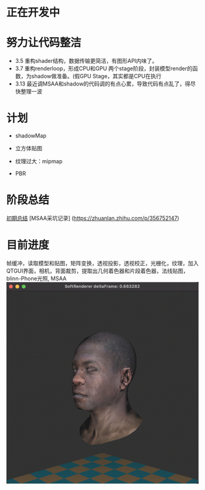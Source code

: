 # 正在开发中

# 努力让代码整洁

* 3.5 重构shader结构，数据传输更简洁，有图形API内味了。
* 3.7 重构renderloop，形成CPU和GPU 两个stage阶段，封装模型render的函数，为shadow做准备。(假GPU Stage，其实都是CPU在执行
* 3.13 最近调MSAA和shadow的代码调的有点心累，导致代码有点乱了，得尽快整理一波

# 计划

* shadowMap

* 立方体贴图

* 纹理过大：mipmap

* PBR

# 阶段总结

[初期总结](https://zhuanlan.zhihu.com/p/355347725)
[MSAA采坑记录] (https://zhuanlan.zhihu.com/p/356752147)

# 目前进度

帧缓冲，读取模型和贴图，矩阵变换，透视投影，透视校正，光栅化，纹理，加入QTGUI界面，相机，背面裁剪，提取出几何着色器和片段着色器，法线贴图，blinn-Phone光照, MSAA
![图片](https://github.com/LinRayx/softRenderer/blob/master/image/output2.png)

